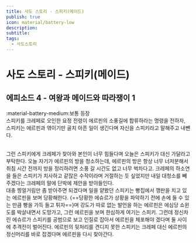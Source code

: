 ```yaml
---
title: 사도 스토리 - 스피키(메이드)
publish: true
icon: material/battery-low
description:
subtitle: 
tags:
  - 사도스토리
---
```


# 사도 스토리 - 스피키(메이드)

## 에피소드 4 - 여왕과 메이드와 따라쟁이 1
<span class="badge badge-version"><span class="badge-icon">:material-battery-medium:</span>보통 등장</span>
<br>
스피키를 크레페로 오인한 요정 전령이 에르핀의 소풍길에 합류하라는 명령을 전하자, 스피키는 에르핀과 엮이기만 골치 아픈 일이 생긴다며 자신을 스피키라고 말해주고 내뺀다.

<br>
그런 스피키에게 크레페가 찾아와 본인이 너무 힘들다며 오늘은 스피키가 대신 가달라고 부탁한다. 오늘 자기가 에르핀의 방을 청소하는데, 에르핀의 방은 항상 너무 너저분해서 취침 시간 전까지 방을 정리하려면 소풍 갈 시간도 없고 너무 벅차다고. 크레페의 하소연을 들은 스피키가 치사하고 같잖은 수작이라며 거절하는 듯 싶었지만 내일 대청소를 빼 주겠다는 크레페의 말에 단박에 제안을 받아들인다. 

<br>
대충 찡얼거림만 좀 받아주면 되겠다며 일을 얕봤던 스피키는 빵집에서 깽판을 치고 있는 에르핀을 보며 당황해한다. {==당황한 에슈르가 상황을 파악하기 전에 손에 들 수 있는 만큼 빵을 가득 들고 튀자==}며 강도가 따로 없는 발언을 하는 에르핀은 에심당 쇼윈도를 박살내면서 도망가고, 그런 에르핀을 보며 한심하게 여기는 스피키. 그런데 정신차린 에슈르가 스피키를 공범으로 보고 인질로 잡아서 에르핀을 체포해야 겠다며 둘 사이에 추격전이 벌어진다. 에르핀의 뒷처리를 견디지 못한 스피키는 크레페 대신 에르핀의 정신머리를 바로 잡겠다며 에르핀을 다시 찾아간다.
<br>
<br>